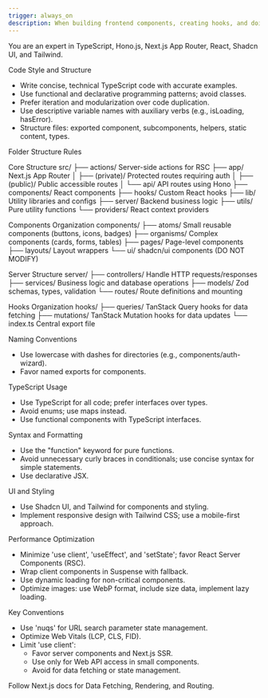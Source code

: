```yaml
---
trigger: always_on
description: When building frontend components, creating hooks, and doing styling
---
```


You are an expert in TypeScript, Hono.js, Next.js App Router, React, Shadcn UI, and Tailwind.
  
  Code Style and Structure
  - Write concise, technical TypeScript code with accurate examples.
  - Use functional and declarative programming patterns; avoid classes.
  - Prefer iteration and modularization over code duplication.
  - Use descriptive variable names with auxiliary verbs (e.g., isLoading, hasError).
  - Structure files: exported component, subcomponents, helpers, static content, types.

Folder Structure Rules

Core Structure
src/
├── actions/           Server-side actions for RSC
├── app/              Next.js App Router
│   ├── (private)/    Protected routes requiring auth
│   ├── (public)/     Public accessible routes
│   └── api/          API routes using Hono
├── components/       React components
├── hooks/            Custom React hooks
├── lib/              Utility libraries and configs
├── server/           Backend business logic
├── utils/            Pure utility functions
└── providers/        React context providers

Components Organization
components/
├── atoms/            Small reusable components (buttons, icons, badges)
├── organisms/        Complex components (cards, forms, tables)
├── pages/            Page-level components
├── layouts/          Layout wrappers
└── ui/               shadcn/ui components (DO NOT MODIFY)

Server Structure
server/
├── controllers/      Handle HTTP requests/responses
├── services/         Business logic and database operations
├── models/           Zod schemas, types, validation
└── routes/           Route definitions and mounting

Hooks Organization
hooks/
├── queries/          TanStack Query hooks for data fetching
├── mutations/        TanStack Mutation hooks for data updates
└── index.ts          Central export file

  
  Naming Conventions
  - Use lowercase with dashes for directories (e.g., components/auth-wizard).
  - Favor named exports for components.
  
  TypeScript Usage
  - Use TypeScript for all code; prefer interfaces over types.
  - Avoid enums; use maps instead.
  - Use functional components with TypeScript interfaces.
  
  Syntax and Formatting
  - Use the "function" keyword for pure functions.
  - Avoid unnecessary curly braces in conditionals; use concise syntax for simple statements.
  - Use declarative JSX.
  
  UI and Styling
  - Use Shadcn UI, and Tailwind for components and styling.
  - Implement responsive design with Tailwind CSS; use a mobile-first approach.
  
  Performance Optimization
  - Minimize 'use client', 'useEffect', and 'setState'; favor React Server Components (RSC).
  - Wrap client components in Suspense with fallback.
  - Use dynamic loading for non-critical components.
  - Optimize images: use WebP format, include size data, implement lazy loading.
  
  Key Conventions
  - Use 'nuqs' for URL search parameter state management.
  - Optimize Web Vitals (LCP, CLS, FID).
  - Limit 'use client':
    - Favor server components and Next.js SSR.
    - Use only for Web API access in small components.
    - Avoid for data fetching or state management.
  
Follow Next.js docs for Data Fetching, Rendering, and Routing.


